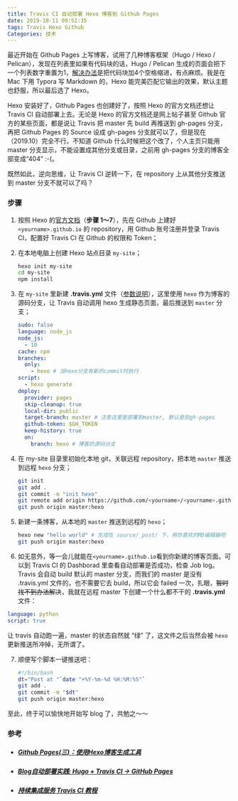 ```yaml
---
title: Travis CI 自动部署 Hexo 博客到 Github Pages
date: 2019-10-11 09:52:35
tags: Travis Hexo Github
Categories: 技术
---
```




最近开始在 Github Pages 上写博客，试用了几种博客框架（Hugo / Hexo / Pelican），发现在列表里如果有代码块的话，Hugo / Pelican 生成的页面会把下一个列表数字重置为1，[解决办法](https://stackoverflow.com/questions/18088955/markdown-continue-numbered-list)是把代码块加4个空格缩进，有点麻烦。我是在 Mac 下用 Typora 写  Markdown 的，Hexo 能完美匹配它输出的效果，默认主题也舒服，所以最后选了 Hexo。



Hexo 安装好了，Github Pages 也创建好了，按照 Hexo 的官方文档还想让 Travis CI 自动部署上去。无论是 Hexo 的官方文档还是网上帖子甚至 Github 官方的某些页面，都是说让 Travis 把 master 先 build 再推送到 gh-pages 分支，再把 Github Pages 的 Source 设成 gh-pages 分支就可以了，但是现在（2019.10）完全不行。不知道 Github 什么时候把这个改了，个人主页只能用 master 分支显示，不能设置成其他分支或目录，之前用 gh-pages 分支的博客全部变成“404” :-(。

<!-- more -->

既然如此，逆向思维，让 Travis CI 逆转一下，在 repository 上从其他分支推送到 master 分支不就可以了吗？

### 步骤

1. 按照 Hexo 的[官方文档](https://hexo.io/zh-cn/docs/github-pages)（**步骤 1～7**），先在 Github 上建好 `<yourname>.github.io` 的 repository，用 Github 账号注册并登录 Travis CI，配置好 Travis CI 在 Github 的权限和 Token；

2. 在本地电脑上创建 Hexo 站点目录 `my-site`；

   ```bash
   hexo init my-site
   cd my-site
   npm install
   ```

3. 在 `my-site` 里新建 **.travis.yml** 文件（[参数说明](https://docs.travis-ci.com/user/deployment/pages/)），这里使用 `hexo` 作为博客的源码分支，让 Travis 自动调用 hexo 生成静态页面，最后推送到 `master` 分支；

   ```yaml
   sudo: false
   language: node_js
   node_js:
     - 10 
   cache: npm
   branches:
     only:
       - hexo # 当hexo分支有新的commit时执行 
   script:
     - hexo generate 
   deploy:
     provider: pages
     skip-cleanup: true
     local-dir: public
     target-branch: master # 注意这里是部署到master, 默认是到gh-pages
     github-token: $GH_TOKEN
     keep-history: true
     on:
       branch: hexo # 博客的源码分支
   ```

4. 在 my-site 目录里初始化本地 git，关联远程 repository，把本地 `master` 推送到远程 `hexo` 分支；

   ```bash
   git init
   git add .
   git commit -m "init hexo"
   git remote add origin https://github.com/<yourname>/<yourname>.github.io.git
   git push origin master:hexo
   ```

5. 新建一条博客，从本地的 `master` 推送到远程的 `hexo`；

   ```bash
   hexo new "hello world" # 生成在 source/_post/ 下，用你喜欢的MD编辑器吧
   git push origin master:hexo
   ```

6.  如无意外，等一会儿就能在`<yourname>.github.io`看到你新建的博客页面。可以到 Travis CI 的 Dashborad 里查看自动部署是否成功，检查 Job log。Travis 会自动 build 默认的 master 分支，而我们的 master 是没有 .travis.yml 文件的，也不需要它去 build，所以它会 failed 一次，扎眼，~~暂时找不到办法解决~~，我就在远程 master 下创建一个什么都不干的 **.travis.yml** 文件：

   ```yaml
   language: python
   script: true
   ```

   让 travis 自动跑一遍，master 的状态自然就 “绿” 了，这文件之后当然会被 `hexo` 更新推送所冲掉，无所谓了。

7. 顺便写个脚本一键推送吧：

   ```bash
   #!/bin/bash
   dt="Post at "`date "+%Y-%m-%d %H:%M:%S"`
   git add .
   git commit -m "$dt"
   git push origin master:hexo
   ```

   

至此，终于可以愉快地开始写 blog 了，共勉之～～



### 参考

- ##### [Github Pages(三)：使用Hexo博客生成工具](https://hans2936.github.io/2018/06/06/HexoLog/)

- ##### [Blog自动部署实践: Hugo + Travis CI -> GitHub Pages](https://blog.yuantops.com/tech/hugo-travis-ci-auto-deploy-to-gh-pages/)

- ##### [持续集成服务 Travis CI 教程](http://www.ruanyifeng.com/blog/2017/12/travis_ci_tutorial.html)